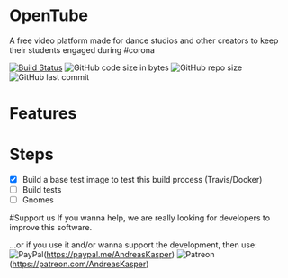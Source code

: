 # OpenTube
A free video platform made for dance studios and other creators to keep their students engaged during #corona

[![Build Status](https://travis-ci.org/andreaskasper/opentube.svg)](https://travis-ci.org/andreaskasper/opentube)
![GitHub code size in bytes](https://img.shields.io/github/languages/code-size/andreaskasper/opentube)
![GitHub repo size](https://img.shields.io/github/repo-size/andreaskasper/opentube)
![GitHub last commit](https://img.shields.io/github/last-commit/andreaskasper/opentube)


# Features

# Steps
- [x] Build a base test image to test this build process (Travis/Docker)
- [ ] Build tests
- [ ] Gnomes

#Support us
If you wanna help, we are really looking for developers to improve this software.

...or if you use it and/or wanna support the development, then use:
![PayPal](https://img.shields.io/badge/PayPal-AndreasKasper-blue)(https://paypal.me/AndreasKasper)
![Patreon](https://img.shields.io/badge/Patreon-AndreasKasper-blue)(https://patreon.com/AndreasKasper)